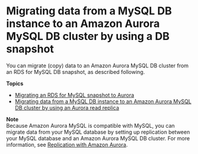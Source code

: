 # Migrating data from a MySQL DB instance to an Amazon Aurora MySQL DB cluster by using a DB snapshot<a name="AuroraMySQL.Migrating.RDSMySQL"></a>

You can migrate \(copy\) data to an Amazon Aurora MySQL DB cluster from an RDS for MySQL DB snapshot, as described following\.

**Topics**
+ [Migrating an RDS for MySQL snapshot to Aurora](AuroraMySQL.Migrating.RDSMySQL.Import.md)
+ [Migrating data from a MySQL DB instance to an Amazon Aurora MySQL DB cluster by using an Aurora read replica](AuroraMySQL.Migrating.RDSMySQL.Replica.md)

**Note**  
Because Amazon Aurora MySQL is compatible with MySQL, you can migrate data from your MySQL database by setting up replication between your MySQL database and an Amazon Aurora MySQL DB cluster\. For more information, see [Replication with Amazon Aurora](Aurora.Replication.md)\.